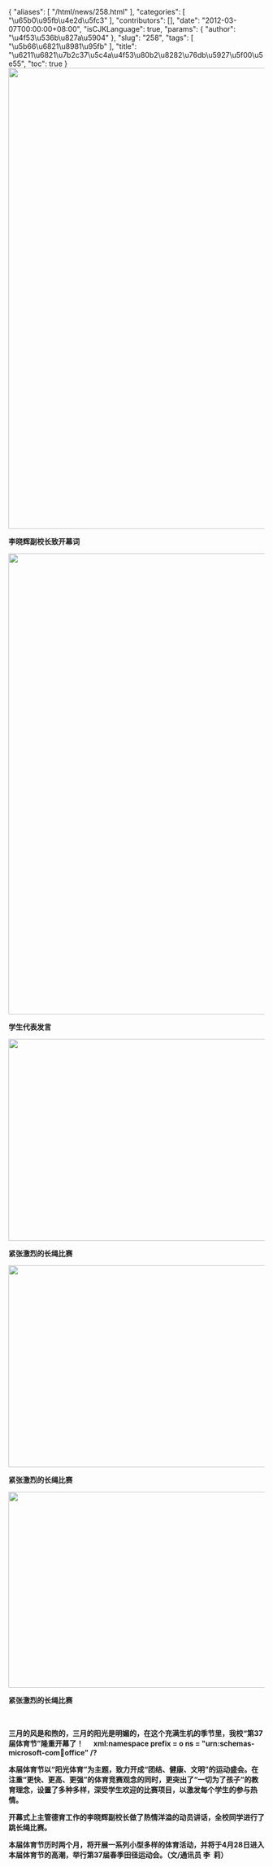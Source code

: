 {
    "aliases": [
        "/html/news/258.html"
    ],
    "categories": [
        "\u65b0\u95fb\u4e2d\u5fc3"
    ],
    "contributors": [],
    "date": "2012-03-07T00:00:00+08:00",
    "isCJKLanguage": true,
    "params": {
        "author": "\u4f53\u536b\u827a\u5904"
    },
    "slug": "258",
    "tags": [
        "\u5b66\u6821\u8981\u95fb"
    ],
    "title": "\u6211\u6821\u7b2c37\u5c4a\u4f53\u80b2\u8282\u76db\u5927\u5f00\u5e55",
    "toc": true
}
**<img
    src="https://cdn.tfls.online/mirror/full/fac2f438a56edc9f62fa29ccc88293c1c579d4a4.jpg"
    style="display:block;margin-left:auto;margin-right:auto;"
    decoding="async"
    fetchpriority="auto"
    loading="lazy"
    height="906"
    width="600"
/>**

**李晓辉副校长致开幕词**

**<img
    src="https://cdn.tfls.online/mirror/full/40f31fc663715765bf32dc0abf97ac43c5bceb18.jpg"
    style="display:block;margin-left:auto;margin-right:auto;"
    decoding="async"
    fetchpriority="auto"
    loading="lazy"
    height="906"
    width="600"
/>**

**学生代表发言**

**<img
    src="https://cdn.tfls.online/mirror/full/0a651c2318020972f59624c704d47573374f48d0.jpg"
    style="display:block;margin-left:auto;margin-right:auto;"
    decoding="async"
    fetchpriority="auto"
    loading="lazy"
    height="397"
    width="600"
/>**

**紧张激烈的长绳比赛**

**<img
    src="https://cdn.tfls.online/mirror/full/5e0b0a951f6c04b42213db0db89cfdffa72259b4.jpg"
    style="display:block;margin-left:auto;margin-right:auto;"
    decoding="async"
    fetchpriority="auto"
    loading="lazy"
    height="397"
    width="600"
/>**

**紧张激烈的长绳比赛**

**<img
    src="https://cdn.tfls.online/mirror/full/5a72b901ee83f6479441532ce7f656289952456a.jpg"
    style="display:block;margin-left:auto;margin-right:auto;"
    decoding="async"
    fetchpriority="auto"
    loading="lazy"
    height="385"
    width="600"
/>**

**紧张激烈的长绳比赛**

 

**三月的风是和煦的，三月的阳光是明媚的，在这个充满生机的季节里，我校“第37届体育节”隆重开幕了！      xml:namespace prefix = o ns = "urn:schemas-microsoft-com:office:office" /?**

**本届体育节以“阳光体育”为主题，致力开成“团结、健康、文明”的运动盛会。在注重“更快、更高、更强”的体育竞赛观念的同时，更突出了“一切为了孩子”的教育理念，设置了多种多样，深受学生欢迎的比赛项目，以激发每个学生的参与热情。**

**开幕式上主管德育工作的李晓辉副校长做了热情洋溢的动员讲话，全校同学进行了跳长绳比赛。**

**本届体育节历时两个月，将开展一系列小型多样的体育活动，并将于4月28日进入本届体育节的高潮，举行第37届春季田径运动会。（文/通讯员 李  莉）**

